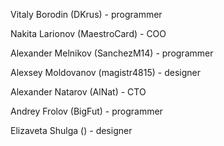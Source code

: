 Vitaly Borodin (DKrus) - programmer

Nakita Larionov (MaestroCard) - COO

Alexander Melnikov (SanchezM14) - programmer

Alexsey Moldovanov (magistr4815) - designer

Alexander Natarov (AlNat) - CTO

Andrey Frolov (BigFut) - programmer

Elizaveta Shulga () - designer
